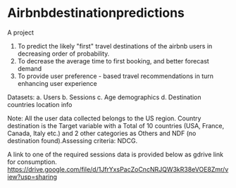 # Airbnbdestinationpredictions
A project 

1. To predict the likely "first" travel destinations of the airbnb users in decreasing order of probability. 
2. To decrease the average time to first booking, and better forecast demand
3. To provide user preference - based travel recommendations in turn enhancing user experience

Datasets:
a. Users
b. Sessions
c. Age demographics
d. Destination countries location info

Note: All the user data collected belongs to the US region. Country destination is the Target variable with a Total of 10 countries (USA, France, Canada, Italy etc.) and 2 other categories as Others and NDF (no destination found).Assessing criteria: NDCG.


A link to one of the required sessions data is provided below as gdrive link for consumption.
https://drive.google.com/file/d/1JfrYxsPacZoCncNRJQW3kR38eVOE8Zmr/view?usp=sharing
